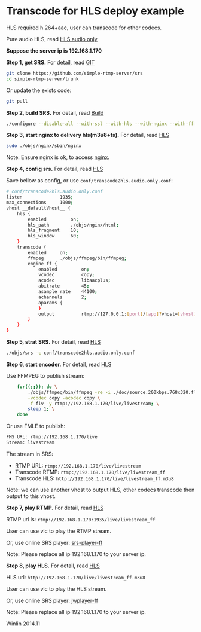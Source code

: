 # Transcode for HLS deploy example

HLS required h.264+aac, user can transcode for other codecs.

Pure audio HLS, read [HLS audio only][HLS-Audio-Only]

<strong>Suppose the server ip is 192.168.1.170</strong>

<strong>Step 1, get SRS.</strong> For detail, read [GIT][GIT]

```bash
git clone https://github.com/simple-rtmp-server/srs
cd simple-rtmp-server/trunk
```

Or update the exists code:

```bash
git pull
```

<strong>Step 2, build SRS.</strong> For detail, read [Build][Build]

```bash
./configure --disable-all --with-ssl --with-hls --with-nginx --with-ffmpeg --with-transcode && make
```

<strong>Step 3, start nginx to delivery hls(m3u8+ts).</strong> For detail, read [HLS][HLS]

```bash
sudo ./objs/nginx/sbin/nginx
```

Note: Ensure nginx is ok, to access [nginx][nginx].

<strong>Step 4, config srs.</strong> For detail, read [HLS][HLS]

Save bellow as config, or use `conf/transcode2hls.audio.only.conf`:

```bash
# conf/transcode2hls.audio.only.conf
listen              1935;
max_connections     1000;
vhost __defaultVhost__ {
    hls {
        enabled         on;
        hls_path        ./objs/nginx/html;
        hls_fragment    10;
        hls_window      60;
    }
    transcode {
        enabled     on;
        ffmpeg      ./objs/ffmpeg/bin/ffmpeg;
        engine ff {
            enabled         on;
            vcodec          copy;
            acodec          libaacplus;
            abitrate        45;
            asample_rate    44100;
            achannels       2;
            aparams {
            }
            output          rtmp://127.0.0.1:[port]/[app]?vhost=[vhost]/[stream]_[engine];
        }
    }
}
```

<strong>Step 5, strat SRS.</strong> For detail, read [HLS][HLS]

```bash
./objs/srs -c conf/transcode2hls.audio.only.conf
```

<strong>Step 6, start encoder.</strong> For detail, read [HLS][HLS]

Use FFMPEG to publish stream:

```bash
    for((;;)); do \
        ./objs/ffmpeg/bin/ffmpeg -re -i ./doc/source.200kbps.768x320.flv \
        -vcodec copy -acodec copy \
        -f flv -y rtmp://192.168.1.170/live/livestream; \
        sleep 1; \
    done
```

Or use FMLE to publish:

```bash
FMS URL: rtmp://192.168.1.170/live
Stream: livestream
```

The stream in SRS:
* RTMP URL: `rtmp://192.168.1.170/live/livestream`
* Transcode RTMP: `rtmp://192.168.1.170/live/livestream_ff`
* Transcode HLS: `http://192.168.1.170/live/livestream_ff.m3u8`

Note: we can use another vhost to output HLS, other codecs transcode then output to this vhost.

<strong>Step 7, play RTMP.</strong> For detail, read [HLS][HLS]

RTMP url is: `rtmp://192.168.1.170:1935/live/livestream_ff`

User can use vlc to play the RTMP stream.

Or, use online SRS player: [srs-player-ff][srs-player-ff]

Note: Please replace all ip 192.168.1.170 to your server ip.

<strong>Step 8, play HLS.</strong> For detail, read [HLS][HLS]

HLS url: `http://192.168.1.170/live/livestream_ff.m3u8`

User can use vlc to play the HLS stream.

Or, use online SRS player: [jwplayer-ff][jwplayer-ff]

Note: Please replace all ip 192.168.1.170 to your server ip.

Winlin 2014.11

[RTMP]: https://github.com/simple-rtmp-server/srs/wiki/v1_EN_DeliveryRTMP
[LowLatency]: https://github.com/simple-rtmp-server/srs/wiki/v1_EN_LowLatency
[Ingest]: https://github.com/simple-rtmp-server/srs/wiki/v1_EN_Ingest
[Forward]: https://github.com/simple-rtmp-server/srs/wiki/v1_EN_Forward
[FFMPEG]: https://github.com/simple-rtmp-server/srs/wiki/v1_EN_FFMPEG
[Usage]: https://github.com/simple-rtmp-server/srs/tree/1.0release#usage
[SrsLinuxArm]: https://github.com/simple-rtmp-server/srs/wiki/v1_EN_SrsLinuxArm
[HLS-And-Transcode]: https://github.com/simple-rtmp-server/srs/wiki/v1_EN_DeliveryHLS#hls-and-transcode
[HLS-Audio-Only]: https://github.com/simple-rtmp-server/srs/wiki/v1_EN_DeliveryHLS#hlsaudioonly
[nginx]: http://192.168.1.170:8080/nginx.html
[GIT]: https://github.com/simple-rtmp-server/srs/wiki/v1_EN_Git
[Build]: https://github.com/simple-rtmp-server/srs/wiki/v1_EN_Build
[HLS]: https://github.com/simple-rtmp-server/srs/wiki/v1_EN_DeliveryHLS
[HTTP-Server]: https://github.com/simple-rtmp-server/srs/wiki/v1_EN_HTTPServer
[Transcode2HLS]: https://github.com/simple-rtmp-server/srs/wiki/v1_EN_SampleTranscode2HLS
[srs-player]: http://winlinvip.github.io/srs.release/trunk/research/players/srs_player.html?vhost=__defaultVhost__&autostart=true&server=192.168.1.170&app=live&stream=livestream&port=1935
[srs-player-19350]: http://winlinvip.github.io/srs.release/trunk/research/players/srs_player.html?vhost=__defaultVhost__&autostart=true&server=192.168.1.170&app=live&stream=livestream&port=19350
[srs-player-ff]: http://winlinvip.github.io/srs.release/trunk/research/players/srs_player.html?vhost=__defaultVhost__&autostart=true&server=192.168.1.170&app=live&stream=livestream_ff
[jwplayer]: http://winlinvip.github.io/srs.release/trunk/research/players/jwplayer6.html?vhost=__defaultVhost__&hls_autostart=true&server=192.168.1.170&app=live&stream=livestream&hls_port=8080
[jwplayer-ff]: http://winlinvip.github.io/srs.release/trunk/research/players/jwplayer6.html?vhost=__defaultVhost__&hls_autostart=true&server=192.168.1.170&app=live&stream=livestream_ff&hls_port=8080

